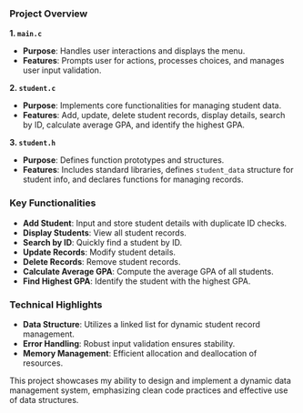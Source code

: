 ### **Project Overview**

**1. `main.c`**
- **Purpose**: Handles user interactions and displays the menu.
- **Features**: Prompts user for actions, processes choices, and manages user input validation.

**2. `student.c`**
- **Purpose**: Implements core functionalities for managing student data.
- **Features**: Add, update, delete student records, display details, search by ID, calculate average GPA, and identify the highest GPA.

**3. `student.h`**
- **Purpose**: Defines function prototypes and structures.
- **Features**: Includes standard libraries, defines `student_data` structure for student info, and declares functions for managing records.

### **Key Functionalities**
- **Add Student**: Input and store student details with duplicate ID checks.
- **Display Students**: View all student records.
- **Search by ID**: Quickly find a student by ID.
- **Update Records**: Modify student details.
- **Delete Records**: Remove student records.
- **Calculate Average GPA**: Compute the average GPA of all students.
- **Find Highest GPA**: Identify the student with the highest GPA.

### **Technical Highlights**
- **Data Structure**: Utilizes a linked list for dynamic student record management.
- **Error Handling**: Robust input validation ensures stability.
- **Memory Management**: Efficient allocation and deallocation of resources.

This project showcases my ability to design and implement a dynamic data management system, emphasizing clean code practices and effective use of data structures.
